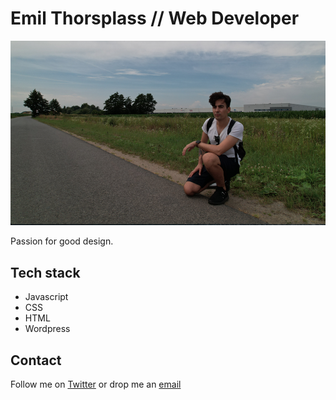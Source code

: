 # Emil Thorsplass // Web Developer

![image](images/Screen%20Shot%202023-06-07%20at%2016.29.20.png)

Passion for good design.


## Tech stack

- Javascript
- CSS
- HTML
- Wordpress

## Contact

Follow me on [Twitter](www.twitter.com/SovereignHRZN) or drop me an
[email](mailto:hello@sovereignhorizon.com)

